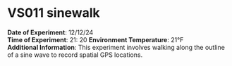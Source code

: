 # VS011 sinewalk

**Date of Experiment**: 12/12/24  
**Time of Experiment**: 21: 20
**Environment Temperature**: 21°F  
**Additional Information**: This experiment involves walking along the outline of a sine wave to record spatial GPS locations.
